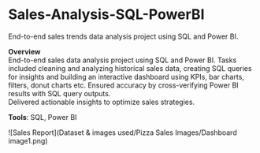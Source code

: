 # Sales-Analysis-SQL-PowerBI
End-to-end sales trends data analysis project using SQL and Power BI.  

**Overview**  
End-to-end sales data analysis project using SQL and Power BI. Tasks included cleaning and analyzing historical sales data, creating SQL queries for insights and building an interactive dashboard using KPIs, bar charts, filters, donut charts etc. Ensured accuracy by cross-verifying Power BI results with SQL query outputs.  
Delivered actionable insights to optimize sales strategies.  

**Tools**: SQL, Power BI  

![Sales Report](Dataset & images used/Pizza Sales Images/Dashboard image1.png)
